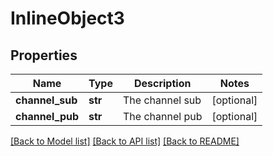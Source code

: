 # InlineObject3

## Properties
Name | Type | Description | Notes
------------ | ------------- | ------------- | -------------
**channel_sub** | **str** | The channel sub | [optional] 
**channel_pub** | **str** | The channel pub | [optional] 

[[Back to Model list]](../README.md#documentation-for-models) [[Back to API list]](../README.md#documentation-for-api-endpoints) [[Back to README]](../README.md)


